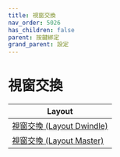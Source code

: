 ```yaml
---
title: 視窗交換
nav_order: 5026
has_children: false
parent: 按鍵綁定
grand_parent: 設定
---
```



# 視窗交換


| Layout |
| --- |
| [視窗交換  (Layout Dwindle)](https://samwhelp.github.io/note-about-hyprland/read/config/keybind/layout/dwindle/window-swap.html) |
| [視窗交換 (Layout Master)](https://samwhelp.github.io/note-about-hyprland/read/config/keybind/layout/master/window-swap.html) |
